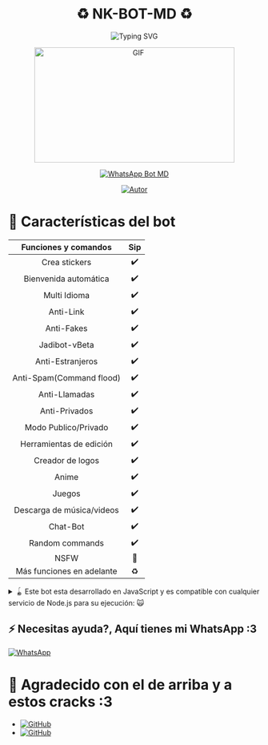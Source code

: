 <h1 align="center">♻️ NK-BOT-MD ♻️</h1>

<p align="center">
  <img src="https://readme-typing-svg.demolab.com?font=Fira+Code&pause=1000&color=00CB22&width=435&lines=Simple+WhatsApp+Bot+Multidevice+nwn;Gracias+por+usar+este+bot+my+king+%3A3;%5B+How+sexy+are+you+7w7r+%5D_" alt="Typing SVG">
  </p>

  <p align="center">
    <img src="https://c.tenor.com/D2H0hPltOdYAAAAM/golden-boy-fake-keyboard-programing-coding-paper-book.gif" alt="GIF" width="400" height="230">
    </p>

<p align="center">
    <a href="https://tinyurl.com/Script-NK-BOT"><img title="WhatsApp-Bot-MD" src="https://img.shields.io/badge/-WHATSAPP--BOT--MD-green?colorA=%23ff0000&colorB=%23017e40&style=for-the-badge" alt="WhatsApp Bot MD" /></a>
    </p>
    <p align="center">
        <a href="https://tinyurl.com/Neo-Kosmo"><img title="Autor" src="https://img.shields.io/badge/Autor-@NeKosmic-orange?style=for-the-badge&logo=github" alt="Autor" /></a>
        </p>

# 📖 Características del bot 
|  Funciones y comandos  |                                           Sip |
| :---------------------------------------------: | :-----------: |
| Crea stickers|✔️|
| Bienvenida automática|✔️|
| Multi Idioma|✔️|
| Anti-Link|✔️|
| Anti-Fakes|✔️|
| Jadibot-vBeta|✔️|
| Anti-Estranjeros|✔️|
| Anti-Spam(Command flood)|✔️|
| Anti-Llamadas|✔️|
| Anti-Privados|✔️|
| Modo Publico/Privado|✔️|
| Herramientas de edición|✔️|
| Creador de logos|✔️|
| Anime|✔️|
| Juegos|✔️|
| Descarga de música/videos|✔️|
| Chat-Bot|✔️|
| Random commands|✔️|
| NSFW|🔞|
| Más funciones en adelante|♻️|

<details>
<summary>🪀 Este bot esta desarrollado en JavaScript y es compatible con cualquier servicio de Node.js para su ejecución: 
🙀</summary>

- Android/iPhone
- PC/RDP/VPS
- Host/Virtual machines 

</details>

## ⚡ Necesitas ayuda?, Aquí tienes mi WhatsApp :3

[![WhatsApp](https://img.shields.io/badge/WhatsApp-25D366?style=for-the-badge&logo=whatsapp&logoColor=white)](https://wa.me/51991378809)


# 🗿 Agradecido con el de arriba y a estos cracks :3

* <a href="https://github.com/adiwajshing/"><img alt="GitHub" src="https://img.shields.io/badge/adiwajshing/Baileys%20-%23121011.svg?&style=for-the-badge&logo=github&logoColor=white">
* <a href="https://github.com/BochilGaming"><img alt="GitHub" src="https://img.shields.io/badge/BochilGaming%20-%23121011.svg?&style=for-the-badge&logo=github&logoColor=white">
</p>
